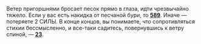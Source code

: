 Ветер пригоршнями бросает песок прямо в глаза, идти чрезвычайно тяжело. Если у вас есть накидка от песчаной бури, то [**589**](#n_589). Иначе — потеряете 2 СИЛЫ. В конце концов, вы понимаете, что сопротивляться стихии бессмысленно, и все-таки садитесь, повернувшись к ветру спиной, — [**23**](#n_23).

